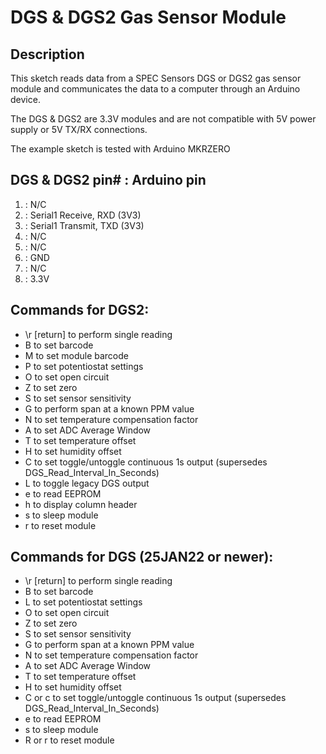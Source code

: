 # DGS & DGS2 Gas Sensor Module

## Description
This sketch reads data from a SPEC Sensors DGS or DGS2 gas sensor module and communicates the data to a computer through an Arduino device.

The DGS & DGS2 are 3.3V modules and are not compatible with 5V power supply or 5V TX/RX connections.

The example sketch is tested with Arduino MKRZERO

## DGS & DGS2 pin# : Arduino pin
1. : N/C
2. : Serial1 Receive, RXD (3V3)
3. : Serial1 Transmit, TXD (3V3)
4. : N/C
5. : N/C
6. : GND
7. : N/C
8. : 3.3V


## Commands for DGS2:
* \r [return] to perform single reading
* B to set barcode
* M to set module barcode
* P to set potentiostat settings
* O to set open circuit
* Z to set zero
* S to set sensor sensitivity
* G to perform span at a known PPM value
* N to set temperature compensation factor
* A to set ADC Average Window
* T to set temperature offset
* H to set humidity offset
* C to set toggle/untoggle continuous 1s output (supersedes DGS_Read_Interval_In_Seconds)
* L to toggle legacy DGS output
* e to read EEPROM
* h to display column header
* s to sleep module
* r to reset module

## Commands for DGS (25JAN22 or newer):
* \r [return] to perform single reading
* B to set barcode
* L to set potentiostat settings
* O to set open circuit
* Z to set zero
* S to set sensor sensitivity
* G to perform span at a known PPM value
* N to set temperature compensation factor
* A to set ADC Average Window
* T to set temperature offset
* H to set humidity offset
* C or c to set toggle/untoggle continuous 1s output (supersedes DGS_Read_Interval_In_Seconds)
* e to read EEPROM
* s to sleep module
* R or r to reset module




